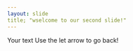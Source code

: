 ```yaml
---
layout: slide
title; "wselcome to our second slide!"
---
```

Your text
Use the let arrow to go back!
